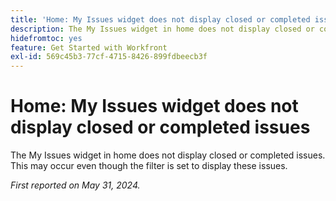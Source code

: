 ```yaml
---
title: 'Home: My Issues widget does not display closed or completed issues'
description: The My Issues widget in home does not display closed or completed issues. This may occur even though the filter is set to display these issues.
hidefromtoc: yes
feature: Get Started with Workfront
exl-id: 569c45b3-77cf-4715-8426-899fdbeecb3f
---
```

# Home: My Issues widget does not display closed or completed issues

The My Issues widget in home does not display closed or completed issues. This may occur even though the filter is set to display these issues.

_First reported on May 31, 2024._
